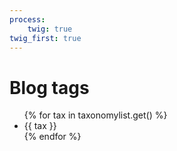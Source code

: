 ```yaml
---
process:
    twig: true
twig_first: true
---
```


# Blog tags

<ul>
{% for tax in taxonomylist.get() %}
<li>{{ tax }}</li>
{% endfor %}
</ul>
